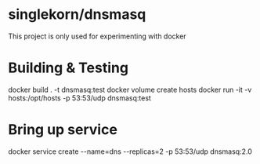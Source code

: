 # singlekorn/dnsmasq
This project is only used for experimenting with docker

# Building & Testing
docker build . -t dnsmasq:test
docker volume create hosts
docker run -it -v hosts:/opt/hosts -p 53:53/udp dnsmasq:test

# Bring up service
docker service create --name=dns --replicas=2 -p 53:53/udp dnsmasq:2.0
